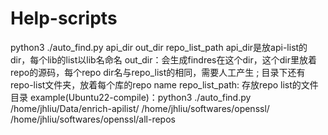# Help-scripts
python3 ./auto_find.py api_dir out_dir repo_list_path
    api_dir是放api-list的dir，每个lib的list以lib名命名
    out_dir：会生成findres在这个dir，这个dir里放着repo的源码，每个repo dir名与repo_list的相同，需要人工产生
        ; 目录下还有repo-list文件夹，放着每个库的repo name
    repo_list_path: 存放repo list的文件目录
    example(Ubuntu22-compile)：python3 ./auto_find.py /home/jhliu/Data/enrich-apilist/ /home/jhliu/softwares/openssl/ /home/jhliu/softwares/openssl/all-repos
